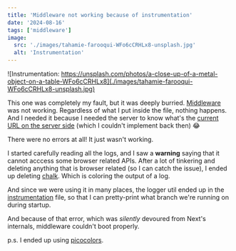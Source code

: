 ```yaml
---
title: 'Middleware not working because of instrumentation'
date: '2024-08-16'
tags: ['middleware']
image:
  src: './images/tahamie-farooqui-WFo6cCRHLx8-unsplash.jpg'
  alt: 'Instrumentation'
---
```


![Instrumentation: https://unsplash.com/photos/a-close-up-of-a-metal-object-on-a-table-WFo6cCRHLx8](./images/tahamie-farooqui-WFo6cCRHLx8-unsplash.jpg)

This one was completely my fault, but it was deeply burried. [Middleware](https://nextjs.org/docs/13/app/building-your-application/routing/middleware) was not working. Regardless of what I put inside the file, nothing happens. And I needed it because I needed the server to know what's the [current URL on the server side](logs/20240320-current-url-server-side) (which I couldn't implement back then) 😂

There were no errors at all! It just wasn't working.

I started carefully reading all the logs, and I saw a **warning** saying that it cannot acccess some browser related APIs. After a lot of tinkering and deleting anything that is browser related (so I can catch the issue), I ended up deleting [chalk](https://www.npmjs.com/package/chalk). Which is coloring the output of a log.

And since we were using it in many places, the logger util ended up in the [instrumentation](https://nextjs.org/docs/13/app/building-your-application/optimizing/instrumentation) file, so that I can pretty-print what branch we're running on during startup.

And because of that error, which was *silently* devoured from Next's internals, middleware couldn't boot properly.

p.s.
I ended up using [picocolors](https://www.npmjs.com/package/picocolors).

